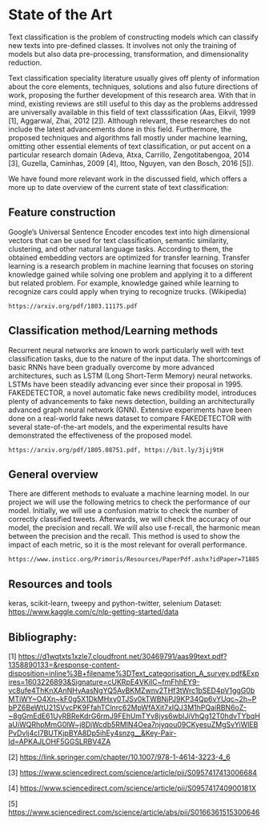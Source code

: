 # State of the Art

Text classification is the problem of constructing models which can classify new texts into pre-defined classes. It involves not only the training of models but also data pre-processing, transformation, and dimensionality reduction.

Text classification speciality literature usually gives off plenty of information about the core elements, techniques, solutions and also future directions of work, proposing the further development of this research area. With that in mind, existing reviews are still useful to this day as the problems addressed are universally available in this field of text classsification (Aas, Eikvil, 1999 [1], Aggarwal, Zhai, 2012 [2]). Although relevant, these researches do not include the latest advancements done in this field. Furthermore, the proposed techniques and algorithms fall mostly under machine learning, omitting other essential elements of text classification, or put accent on a particular research domain (Adeva, Atxa, Carrillo, Zengotitabengoa, 2014 [3], Guzella, Caminhas, 2009 [4], Ittoo, Nguyen, van den Bosch, 2016 [5]). 

We have found more relevant work in the discussed field, which offers a more up to date overview of the current state of text classification:

## Feature construction

Google’s Universal Sentence Encoder encodes text into high dimensional vectors that can be used for text classification, semantic similarity, clustering, and other natural language tasks. According to them, the obtained embedding vectors are optimized for transfer learning. Transfer learning is a research problem in machine learning that focuses on storing knowledge gained while solving one problem and applying it to a different but related problem. For example, knowledge gained while learning to recognize cars could apply when trying to recognize trucks. (Wikipedia)

`https://arxiv.org/pdf/1803.11175.pdf`

## Classification method/Learning methods
Recurrent neural networks are known to work particularly well with text classification tasks, due to the nature of the input data. The shortcomings of  basic RNNs have been gradually overcome by more advanced architectures, such as LSTM (Long Short-Term Memory) neural networks. LSTMs have been steadily advancing ever since their proposal in 1995.
FAKEDETECTOR, a novel automatic fake news credibility model, introduces plenty of advancements to fake news detection, building an architecturally advanced graph neural network (GNN). Extensive experiments have been done on a real-world fake news dataset to compare FAKEDETECTOR with several state-of-the-art models, and the experimental results have demonstrated the effectiveness of the proposed model.

`https://arxiv.org/pdf/1805.08751.pdf, https://bit.ly/3jij9tH`

## General overview
There are different methods to evaluate a machine learning model. In our project we will use the following metrics to check the performance of our model.
Initially, we will use a confusion matrix to check the number of correctly classified tweets. Afterwards, we will check the accuracy of our model, the precision and recall. We will also use f-recall, the harmonic mean between the precision and the recall. This method is used to show the impact of each metric, so it is the most relevant for overall performance.

`https://www.insticc.org/Primoris/Resources/PaperPdf.ashx?idPaper=71885`


## Resources and tools
keras, scikit-learn, tweepy and python-twitter, selenium
Dataset: https://www.kaggle.com/c/nlp-getting-started/data

## Bibliography:
[1] https://d1wqtxts1xzle7.cloudfront.net/30469791/aas99text.pdf?1358890133=&response-content-disposition=inline%3B+filename%3DText_categorisation_A_survey.pdf&Expires=1603226893&Signature=cUKRpE4VKiIC~fmFhhEY9-vc8ufe4ThKnXAnNHvAasNgYQ5AvBKMZwnv2THf3tWrc1bSED4pV1ggG0bMTiWY~O4Xn~kF0g5X1DkMHxy0TJSv0kTWBNjPJ9KP34Qp6vYUqc~2h~PbPZ6BeWtU21SVvcPK9FfahTClnrc62MpWfAXit7xIQJ3M1hPQaiRBN6oZ-~8gGmEdE61UyRBReKdrG6rmJ9FEhUmTYv8jys6wbIJiVhQg12T0hdvTYbqHaUiWQRhpMmG0lW~j8DjWcdb5RMlN4Oea7njyqou09CKyesuZMgSvYiWlEBPvDvlj4cI7BUTKjpBYA8Dp5ihEy4snzg__&Key-Pair-Id=APKAJLOHF5GGSLRBV4ZA

[2] https://link.springer.com/chapter/10.1007/978-1-4614-3223-4_6

[3] https://www.sciencedirect.com/science/article/pii/S0957417413006684

[4] https://www.sciencedirect.com/science/article/pii/S095741740900181X

[5] https://www.sciencedirect.com/science/article/abs/pii/S0166361515300646

